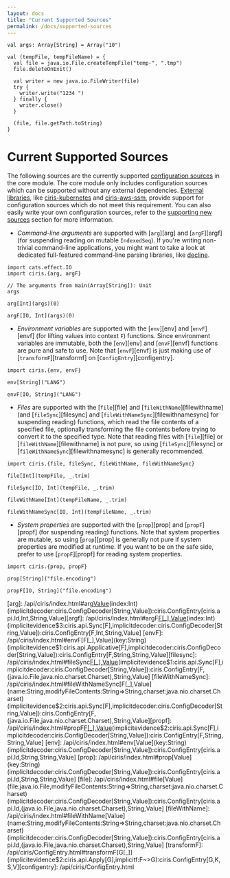 ```yaml
---
layout: docs
title: "Current Supported Sources"
permalink: /docs/supported-sources
---
```


```tut:invisible
val args: Array[String] = Array("10")

val (tempFile, tempFileName) = {
  val file = java.io.File.createTempFile("temp-", ".tmp")
  file.deleteOnExit()

  val writer = new java.io.FileWriter(file)
  try {
    writer.write("1234 ")
  } finally {
    writer.close()
  }

  (file, file.getPath.toString)
}
```

# Current Supported Sources

The following sources are the currently supported [configuration sources](/docs/sources) in the core module. The core module only includes configuration sources which can be supported without any external dependencies. [External libraries](/#external-libraries), like [ciris-kubernetes](https://github.com/ovotech/ciris-kubernetes) and [ciris-aws-ssm](https://github.com/ovotech/ciris-aws-ssm), provide support for configuration sources which do not meet this requirement. You can also easily write your own configuration sources, refer to the [supporting new sources](/docs/supporting-new-sources) section for more information.

- _Command-line arguments_ are supported with [`arg`][arg] and [`argF`][argf] (for suspending reading on mutable `IndexedSeq`). If you're writing non-trivial command-line applications, you might want to take a look at dedicated full-featured command-line parsing libraries, like [decline](https://github.com/bkirwi/decline).

```tut:book
import cats.effect.IO
import ciris.{arg, argF}

// The arguments from main(Array[String]): Unit
args

arg[Int](args)(0)

argF[IO, Int](args)(0)
```

- _Environment variables_ are supported with the [`env`][env] and [`envF`][envf] (for lifting values into context `F`) functions. Since environment variables are immutable, both the [`env`][env] and [`envF`][envf] functions are pure and safe to use. Note that [`envF`][envf] is just making use of [`transformF`][transformf] on [`ConfigEntry`][configentry].

```tut:book
import ciris.{env, envF}

env[String]("LANG")

envF[IO, String]("LANG")
```

- _Files_ are supported with the [`file`][file] and [`fileWithName`][filewithname] (and [`fileSync`][filesync] and [`fileWithNameSync`][filewithnamesync] for suspending reading) functions, which read the file contents of a specified file, optionally transforming the file contents before trying to convert it to the specified type. Note that reading files with [`file`][file] or [`fileWithName`][filewithname] is not pure, so using [`fileSync`][filesync] or [`fileWithNameSync`][filewithnamesync] is generally recommended.

```tut:book
import ciris.{file, fileSync, fileWithName, fileWithNameSync}

file[Int](tempFile, _.trim)

fileSync[IO, Int](tempFile, _.trim)

fileWithName[Int](tempFileName, _.trim)

fileWithNameSync[IO, Int](tempFileName, _.trim)
```

- _System properties_ are supported with the [`prop`][prop] and [`propF`][propf] (for suspending reading) functions. Note that system properties are mutable, so using [`prop`][prop] is generally not pure if system properties are modified at runtime. If you want to be on the safe side, prefer to use [`propF`][propf] for reading system properties.

```tut:book
import ciris.{prop, propF}

prop[String]("file.encoding")

propF[IO, String]("file.encoding")
```

[arg]: /api/ciris/index.html#arg[Value](args:IndexedSeq[String])(index:Int)(implicitdecoder:ciris.ConfigDecoder[String,Value]):ciris.ConfigEntry[ciris.api.Id,Int,String,Value][argf]: /api/ciris/index.html#argF[F[\_],Value](args:IndexedSeq[String])(index:Int)(implicitevidence$3:ciris.api.Sync[F],implicitdecoder:ciris.ConfigDecoder[String,Value]):ciris.ConfigEntry[F,Int,String,Value]
[envF]: /api/ciris/index.html#envF[F[_],Value](key:String)(implicitevidence$1:ciris.api.Applicative[F],implicitdecoder:ciris.ConfigDecoder[String,Value]):ciris.ConfigEntry[F,String,String,Value][filesync]: /api/ciris/index.html#fileSync[F[\_],Value](file:java.io.File,modifyFileContents:String=>String,charset:java.nio.charset.Charset)(implicitevidence$1:ciris.api.Sync[F],implicitdecoder:ciris.ConfigDecoder[String,Value]):ciris.ConfigEntry[F,(java.io.File,java.nio.charset.Charset),String,Value]
[fileWithNameSync]: /api/ciris/index.html#fileWithNameSync[F[_],Value](name:String,modifyFileContents:String=>String,charset:java.nio.charset.Charset)(implicitevidence$2:ciris.api.Sync[F],implicitdecoder:ciris.ConfigDecoder[String,Value]):ciris.ConfigEntry[F,(java.io.File,java.nio.charset.Charset),String,Value][propf]: /api/ciris/index.html#propF[F[\_],Value](key:String)(implicitevidence$2:ciris.api.Sync[F],implicitdecoder:ciris.ConfigDecoder[String,Value]):ciris.ConfigEntry[F,String,String,Value]
[env]: /api/ciris/index.html#env[Value](key:String)(implicitdecoder:ciris.ConfigDecoder[String,Value]):ciris.ConfigEntry[ciris.api.Id,String,String,Value]
[prop]: /api/ciris/index.html#prop[Value](key:String)(implicitdecoder:ciris.ConfigDecoder[String,Value]):ciris.ConfigEntry[ciris.api.Id,String,String,Value]
[file]: /api/ciris/index.html#file[Value](file:java.io.File,modifyFileContents:String=>String,charset:java.nio.charset.Charset)(implicitdecoder:ciris.ConfigDecoder[String,Value]):ciris.ConfigEntry[ciris.api.Id,(java.io.File,java.nio.charset.Charset),String,Value]
[fileWithName]: /api/ciris/index.html#fileWithName[Value](name:String,modifyFileContents:String=>String,charset:java.nio.charset.Charset)(implicitdecoder:ciris.ConfigDecoder[String,Value]):ciris.ConfigEntry[ciris.api.Id,(java.io.File,java.nio.charset.Charset),String,Value]
[transformF]: /api/ciris/ConfigEntry.html#transformF[G[_]](implicitevidence$2:ciris.api.Apply[G],implicitf:F~>G):ciris.ConfigEntry[G,K,S,V][configentry]: /api/ciris/ConfigEntry.html
